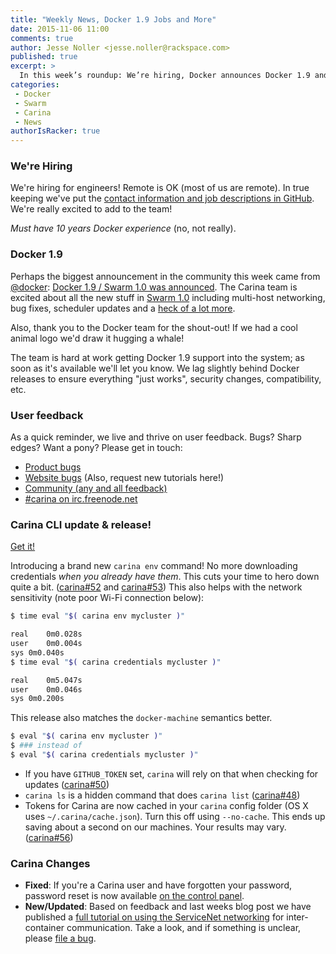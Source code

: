 ```yaml
---
title: "Weekly News, Docker 1.9 Jobs and More"
date: 2015-11-06 11:00
comments: true
author: Jesse Noller <jesse.noller@rackspace.com>
published: true
excerpt: >
  In this week’s roundup: We’re hiring, Docker announces Docker 1.9 and Swarm 1.0, and the Carina CLI and GUI add new time-saving features!
categories:
 - Docker
 - Swarm
 - Carina
 - News
authorIsRacker: true
---
```


### We're Hiring

We're hiring for engineers! Remote is OK (most of us are remote). In true keeping we've put the [contact information and job descriptions in GitHub](https://github.com/getcarina/carina-jobs). We're really excited to add to the team!

*Must have 10 years Docker experience* (no, not really).

### Docker 1.9

Perhaps the biggest announcement in the community this week came from [@docker](https://twitter.com/docker): [Docker 1.9 / Swarm 1.0 was announced](http://blog.docker.com/2015/11/docker-1-9-production-ready-swarm-multi-host-networking/). The Carina team is excited about all the new stuff in [Swarm 1.0](http://blog.docker.com/2015/11/swarm-1-0/) including multi-host networking, bug fixes, scheduler updates and a [heck of a lot more](https://github.com/docker/swarm/releases/tag/v1.0.0).

Also, thank you to the Docker team for the shout-out! If we had a cool animal logo we'd draw it hugging a whale!

The team is hard at work getting Docker 1.9 support into the system; as soon as it's available we'll let you know. We lag slightly behind Docker releases to ensure everything "just works", security changes, compatibility, etc.

### User feedback

As a quick reminder, we live and thrive on user feedback. Bugs? Sharp edges? Want a pony? Please get in touch:

* [Product bugs](https://github.com/getcarina/feedback)
* [Website bugs](https://github.com/getcarina/getcarina.com/issues) (Also, request new tutorials here!)
* [Community (any and all feedback)](https://community.getcarina.com/)
* [#carina on irc.freenode.net](https://botbot.me/freenode/carina/)

### Carina CLI update & release!

[Get it!](https://github.com/getcarina/carina/releases)

Introducing a brand new `carina env` command! No more downloading credentials *when you already have them*. This cuts your time to hero down quite a bit. ([carina#52](https://github.com/getcarina/carina/pull/52) and [carina#53](https://github.com/getcarina/carina/pull/53)) This also helps with the network sensitivity (note poor Wi-Fi connection below):

```bash
$ time eval "$( carina env mycluster )"

real	0m0.028s
user	0m0.004s
sys	0m0.040s
$ time eval "$( carina credentials mycluster )"

real	0m5.047s
user	0m0.046s
sys	0m0.200s
```

This release also matches the `docker-machine` semantics better.

```bash
$ eval "$( carina env mycluster )"
$ ### instead of
$ eval "$( carina credentials mycluster )"
```

* If you have `GITHUB_TOKEN` set, `carina` will rely on that when checking for updates ([carina#50](https://github.com/getcarina/carina/pull/50))
* `carina ls` is a hidden command that does `carina list` ([carina#48](https://github.com/getcarina/carina/pull/48))
* Tokens for Carina are now cached in your `carina` config folder (OS X uses `~/.carina/cache.json`). Turn this off using `--no-cache`. This ends up saving about a second on our machines. Your results may vary. ([carina#56](https://github.com/getcarina/carina/pull/56))

### Carina Changes

* **Fixed**: If you're a Carina user and have forgotten your password, password reset is now available [on the control panel](https://app.getcarina.com).
* **New/Updated**: Based on feedback and last weeks blog post we have published a [full tutorial on using the ServiceNet networking](https://getcarina.com/docs/tutorials/servicenet/) for inter-container communication. Take a look, and if something is unclear, please [file a bug](https://github.com/getcarina/getcarina.com/issues).
